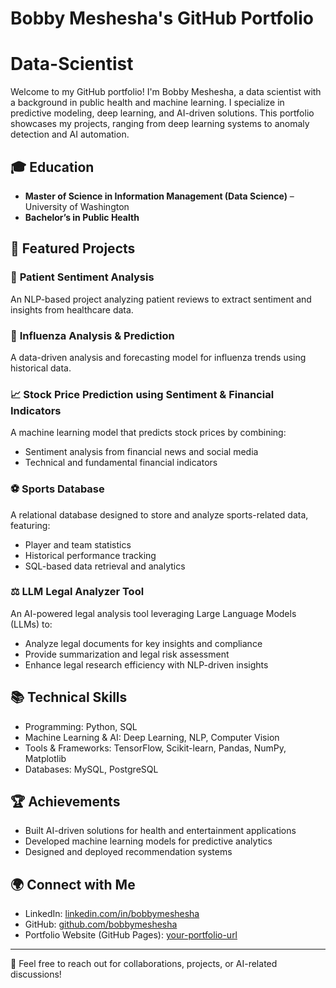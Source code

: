 # Bobby Meshesha's GitHub Portfolio

# Data-Scientist

Welcome to my GitHub portfolio! I'm Bobby Meshesha, a data scientist with a background in public health and machine learning. I specialize in predictive modeling, deep learning, and AI-driven solutions. This portfolio showcases my projects, ranging from deep learning systems to anomaly detection and AI automation.

## 🎓 Education
- **Master of Science in Information Management (Data Science)** – University of Washington
- **Bachelor’s in Public Health**

## 🚀 Featured Projects

### 🏥 **Patient Sentiment Analysis**  
An NLP-based project analyzing patient reviews to extract sentiment and insights from healthcare data.

### 🦠 **Influenza Analysis & Prediction**  
A data-driven analysis and forecasting model for influenza trends using historical data.

### 📈 **Stock Price Prediction using Sentiment & Financial Indicators**  
A machine learning model that predicts stock prices by combining:
- Sentiment analysis from financial news and social media
- Technical and fundamental financial indicators

### ⚽ **Sports Database**  
A relational database designed to store and analyze sports-related data, featuring:
- Player and team statistics
- Historical performance tracking
- SQL-based data retrieval and analytics

### ⚖️ **LLM Legal Analyzer Tool**  
An AI-powered legal analysis tool leveraging Large Language Models (LLMs) to:
- Analyze legal documents for key insights and compliance
- Provide summarization and legal risk assessment
- Enhance legal research efficiency with NLP-driven insights

## 📚 Technical Skills
- Programming: Python, SQL
- Machine Learning & AI: Deep Learning, NLP, Computer Vision
- Tools & Frameworks: TensorFlow, Scikit-learn, Pandas, NumPy, Matplotlib
- Databases: MySQL, PostgreSQL


## 🏆 Achievements
- Built AI-driven solutions for health and entertainment applications
- Developed machine learning models for predictive analytics
- Designed and deployed recommendation systems

## 🌍 Connect with Me
- LinkedIn: [linkedin.com/in/bobbymeshesha](www.linkedin.com/in/zerayacob-meshesha)
- GitHub: [github.com/bobbymeshesha](https://github.com/ZMeshCode)
- Portfolio Website (GitHub Pages): [your-portfolio-url](#)

---
📩 Feel free to reach out for collaborations, projects, or AI-related discussions!

